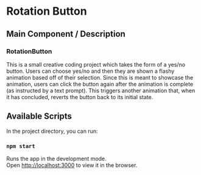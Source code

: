 Rotation Button
================

## Main Component / Description
### RotationButton
This is a small creative coding project which takes the form of a yes/no button. Users can choose yes/no and then they are shown a flashy animation based off of their selection. Since this is meant to showcase the animation, users can click the button again after the animation is complete (as instructed by a text prompt). This triggers another animation that, when it has concluded, reverts the button back to its initial state.

## Available Scripts

In the project directory, you can run:
### `npm start`

Runs the app in the development mode.\
Open [http://localhost:3000](http://localhost:3000) to view it in the browser.